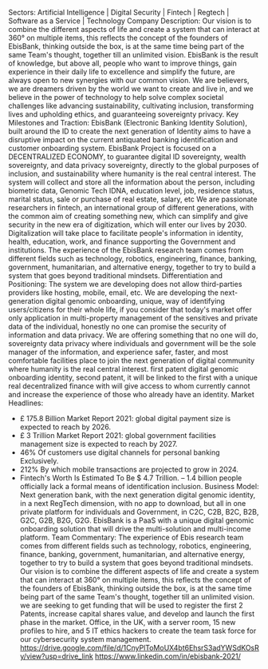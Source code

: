 Sectors: Artificial Intelligence | Digital Security | Fintech | Regtech | Software as a Service | Technology
Company Description:
Our vision is to combine the different aspects of life and create a system that can interact at 360° on multiple items, this reflects the concept of the founders of EbisBank, thinking outside the box, is at the same time being part of the same Team's thought, together till an unlimited vision.
EbisBank is the result of knowledge, but above all, people who want to improve things, gain experience in their daily life to excellence and simplify the future, are always open to new synergies with our common vision.
We are believers, we are dreamers driven by the world we want to create and live in, and we believe in the power of technology to help solve complex societal challenges like advancing sustainability, cultivating inclusion, transforming lives and upholding ethics, and guaranteeing sovereignty privacy.
Key Milestones and Traction:
EbisBank (Electronic Banking Identity Solution), built around the ID to create the next generation of Identity aims to have a disruptive impact on the current antiquated banking identification and customer onboarding system. EbisBank Project is focused on a DECENTRALIZED ECONOMY, to guarantee digital ID sovereignty, wealth sovereignty, and data privacy sovereignty, directly to the global purposes of inclusion, and sustainability where humanity is the real central interest.
The system will collect and store all the information about the person, including biometric data, Genomic Tech IDNA, education level, job, residence status, marital status, sale or purchase of real estate, salary, etc
We are passionate researchers in fintech, an international group of different generations, with the common aim of creating something new, which can simplify and give security in the new era of digitization, which will enter our lives by 2030.
Digitalization will take place to facilitate people's information in identity, health, education, work, and finance supporting the Government and institutions.
The experience of the EbisBank research team comes from different fields such as technology, robotics, engineering, finance, banking, government, humanitarian, and alternative energy, together to try to build a system that goes beyond traditional mindsets.
Differentiation and Positioning:
The system we are developing does not allow third-parties providers like hosting, mobile, email, etc. We are developing the next-generation digital genomic onboarding, unique, way of identifying users/citizens for their whole life, if you consider that today's market offer only application in multi-property management of the sensitives and private data of the individual, honestly no one can promise the security of information and data privacy. 
We are offering something that no one will do, sovereignty data privacy where individuals and government will be the sole manager of the information, and experience safer, faster, and most comfortable facilities place to join the next generation of digital community where humanity is the real central interest. first patent digital genomic onboarding identity, second patent, it will be linked to the first with a unique real decentralized finance with will give access to whom currently cannot and increase the experience of those who already have an identity.
Market Headlines:
- £ 175.8 Billion Market Report 2021: global digital payment size is expected to reach by 2026.
- £ 3 Trillion Market Report 2021: global government facilities management size is expected to reach by 2027.
- 46% Of customers use digital channels for personal banking Exclusively.
- 212% By which mobile transactions are projected to grow in 2024.
- Fintech's Worth Is Estimated To Be $ 4.7 Trillion.
– 1.4 billion people officially lack a formal means of identification inclusion.
Business Model:
Next generation bank, with the next generation digital genomic identity, in a next RegTech dimension, with no app to download, but all in one private platform for individuals and Government, in C2C, C2B, B2C, B2B, G2C, G2B, B2G, G2G. EbisBank is a PaaS with a unique digital genomic onboarding solution that will drive the multi-solution and multi-income platform.
Team Commentary:
The experience of Ebis research team comes from different fields such as technology, robotics, engineering, finance, banking, government, humanitarian, and alternative energy, together to try to build a system that goes beyond traditional mindsets. Our vision is to combine the different aspects of life and create a system that can interact at 360° on multiple items, this reflects the concept of the founders of EbisBank, thinking outside the box, is at the same time being part of the same Team's thought, together till an unlimited vision.
we are seeking to get funding that will be used to register the first 2 Patents, increase capital shares value, and develop and launch the first phase in the market. Office, in the UK, with a server room, 15 new profiles to hire, and 5 IT ethics hackers to create the team task force for our cybersecurity system management.
https://drive.google.com/file/d/1CnyPlToMoUX4bt6EhsrS3adYWSdKOsRy/view?usp=drive_link
https://www.linkedin.com/in/ebisbank-2021/

